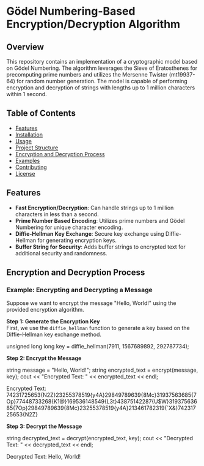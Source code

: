 # Gödel Numbering-Based Encryption/Decryption Algorithm

## Overview

This repository contains an implementation of a cryptographic model based on Gödel Numbering. The algorithm leverages the Sieve of Eratosthenes for precomputing prime numbers and utilizes the Mersenne Twister (mt19937-64) for random number generation. The model is capable of performing encryption and decryption of strings with lengths up to 1 million characters within 1 second.

## Table of Contents

- [Features](#features)
- [Installation](#installation)
- [Usage](#usage)
- [Project Structure](#project-structure)
- [Encryption and Decryption Process](#encryption-and-decryption-process)
- [Examples](#examples)
- [Contributing](#contributing)
- [License](#license)

## Features

- **Fast Encryption/Decryption**: Can handle strings up to 1 million characters in less than a second.
- **Prime Number Based Encoding**: Utilizes prime numbers and Gödel Numbering for unique character encoding.
- **Diffie-Hellman Key Exchange**: Secure key exchange using Diffie-Hellman for generating encryption keys.
- **Buffer String for Security**: Adds buffer strings to encrypted text for additional security and randomness.


## Encryption and Decryption Process

### Example: Encrypting and Decrypting a Message

Suppose we want to encrypt the message "Hello, World!" using the provided encryption algorithm.

**Step 1: Generate the Encryption Key**  
First, we use the `diffie_hellman` function to generate a key based on the Diffie-Hellman key exchange method.


unsigned long long key = diffie_hellman(7911, 1567689892, 292787734);

**Step 2: Encrypt the Message**

string message = "Hello, World!";
string encrypted_text = encrypt(message, key);
cout << "Encrypted Text: " << encrypted_text << endl;

Encrypted Text: 74231725653{N2Z}23255378519{y4A}29849789639{8Mc}31937563685{7Op}77448733268{K1@}169536148549{L3t}43875142287{U$W}31937563685{7Op}29849789639{8Mc}23255378519{y4A}213461782319{`X&}74231725653{N2Z}

**Step 3: Decrypt the Message**

string decrypted_text = decrypt(encrypted_text, key);
cout << "Decrypted Text: " << decrypted_text << endl;

Decrypted Text: Hello, World!





